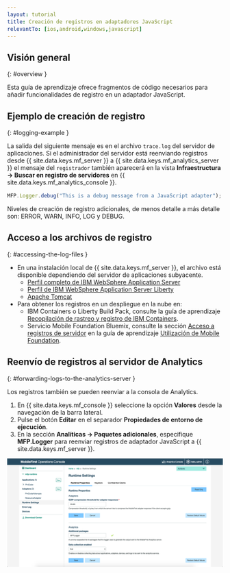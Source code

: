 ```yaml
---
layout: tutorial
title: Creación de registros en adaptadores JavaScript
relevantTo: [ios,android,windows,javascript]
---
```

<!-- NLS_CHARSET=UTF-8 -->
## Visión general 
{: #overview }

Esta guía de aprendizaje ofrece fragmentos de código necesarios para añadir funcionalidades de registro en un adaptador JavaScript. 

## Ejemplo de creación de registro
{: #logging-example }

La salida del siguiente mensaje es en el archivo `trace.log` del servidor de aplicaciones. 
Si el administrador del servidor está reenviando registros desde {{ site.data.keys.mf_server }} a {{ site.data.keys.mf_analytics_server }} el mensaje del `registrador` también aparecerá en la vista **Infraestructura → Buscar en registro de servidores** en {{ site.data.keys.mf_analytics_console }}.

```javascript
MFP.Logger.debug("This is a debug message from a JavaScript adapter");
```

Niveles de creación de registro adicionales, de menos detalle a más detalle son: ERROR, WARN, INFO, LOG y DEBUG.  

## Acceso a los archivos de registro
{: #accessing-the-log-files }

* En una instalación local de {{ site.data.keys.mf_server }}, el archivo está disponible dependiendo del servidor de aplicaciones subyacente.  
    * [Perfil completo de IBM WebSphere Application Server](http://ibm.biz/knowctr#SSEQTP_8.5.5/com.ibm.websphere.base.doc/ae/ttrb_trcover.html)
    * [Perfil de IBM WebSphere Application Server Liberty](http://ibm.biz/knowctr#SSEQTP_8.5.5/com.ibm.websphere.wlp.doc/ae/rwlp_logging.html?cp=SSEQTP_8.5.5%2F1-16-0-0)
    * [Apache Tomcat](http://tomcat.apache.org/tomcat-7.0-doc/logging.html)
* Para obtener los registros en un despliegue en la nube en: 
    * IBM Containers o Liberty Build Pack, consulte la guía de aprendizaje [Recopilación de rastreo y registro de IBM Containers](../../../bluemix/mobilefirst-server-using-scripts/log-and-trace-collection/).  
    * Servicio Mobile Foundation Bluemix, consulte la sección [Acceso a registros de servidor](../../../bluemix/using-mobile-foundation/#accessing-server-logs) en la guía de aprendizaje [Utilización de Mobile Foundation](../../../bluemix/using-mobile-foundation). 

## Reenvío de registros al servidor de Analytics
{: #forwarding-logs-to-the-analytics-server }

Los registros también se pueden reenviar a la consola de Analytics. 

1. En {{ site.data.keys.mf_console }} seleccione la opción **Valores** desde la navegación de la barra lateral. 
2. Pulse el botón **Editar** en el separador **Propiedades de entorno de ejecución**.
3. En la sección **Analíticas → Paquetes adicionales**, especifique **MFP.Logger** para reenviar registros de adaptador JavaScript a {{ site.data.keys.mf_server }}.  

![Filtrado de registro desde la consola](javascript-filter.png)

